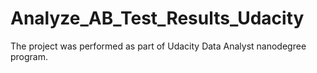 # Analyze_AB_Test_Results_Udacity
The project was performed as part of Udacity Data Analyst nanodegree program. 
